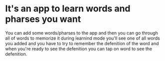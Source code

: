 # It's an app to learn words and pharses you want

You can add some words/pharses to the app and then you can go through all of words to memorize it
during learnind mode you'll see one of all words you added and you have to try to remember the defenition of the word and when you're ready to see the defenition you can tap on word to see the defenition.
